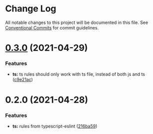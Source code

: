 # Change Log

All notable changes to this project will be documented in this file.
See [Conventional Commits](https://conventionalcommits.org) for commit guidelines.

# [0.3.0](https://github.com/lbwa/eslint-config/compare/@lbwa/eslint-config-typescript@0.2.0...@lbwa/eslint-config-typescript@0.3.0) (2021-04-29)

### Features

- **ts:** ts rules should only work with ts file, instead of both js and ts ([c9e21ac](https://github.com/lbwa/eslint-config/commit/c9e21ac636a75a57eb75648a6757c7f15fa1ad68))

# 0.2.0 (2021-04-28)

### Features

- **ts:** rules from typescript-eslint ([216ba59](https://github.com/lbwa/eslint-config/commit/216ba59e660fa1e969491e4fc54e243168ca85b4))
